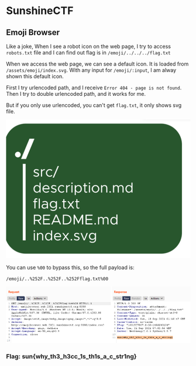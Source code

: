 # SunshineCTF 
## Emoji Browser

Like a joke, When I see a robot icon on the web page, I try to access `robots.txt` file and I can find out flag is in `/emoji/../../../flag.txt`

When we access the web page, we can see a default icon. It is loaded from `/assets/emoji/index.svg`. With any input for `/emoji/:input`, I am alway shown this default icon.

First I try urlencoded path, and I receive `Error 404 - page is not found`. Then I try to double urlencoded path, and it works for me.

But if you only use urlencoded, you can't get `flag.txt`, it only shows svg file. 

![](img1.png)

You can use `%00` to bypass this, so the full payload is:
```
/emoji/..%252F..%252F..%252Fflag.txt%00
```

![](img2.png)

### Flag: sun{why_th3_h3cc_1s_th1s_a_c_str1ng}

